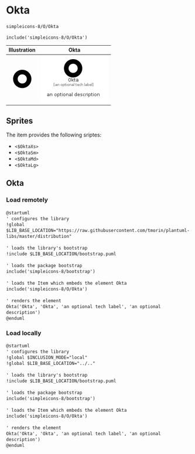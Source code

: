 # Okta


```text
simpleicons-8/O/Okta
```

```text
include('simpleicons-8/O/Okta')
```



| Illustration | Okta |
| :---: | :---: |
| ![illustration for Illustration](../../simpleicons-8/O/Okta.png) | ![illustration for Okta](../../simpleicons-8/O/Okta.Local.png) |



## Sprites
The item provides the following sriptes:

- `<$OktaXs>`
- `<$OktaSm>`
- `<$OktaMd>`
- `<$OktaLg>`





## Okta

### Load remotely
```plantuml
@startuml
' configures the library
!global $LIB_BASE_LOCATION="https://raw.githubusercontent.com/tmorin/plantuml-libs/master/distribution"

' loads the library's bootstrap
!include $LIB_BASE_LOCATION/bootstrap.puml

' loads the package bootstrap
include('simpleicons-8/bootstrap')

' loads the Item which embeds the element Okta
include('simpleicons-8/O/Okta')

' renders the element
Okta('Okta', 'Okta', 'an optional tech label', 'an optional description')
@enduml
```

### Load locally
```plantuml
@startuml
' configures the library
!global $INCLUSION_MODE="local"
!global $LIB_BASE_LOCATION="../.."

' loads the library's bootstrap
!include $LIB_BASE_LOCATION/bootstrap.puml

' loads the package bootstrap
include('simpleicons-8/bootstrap')

' loads the Item which embeds the element Okta
include('simpleicons-8/O/Okta')

' renders the element
Okta('Okta', 'Okta', 'an optional tech label', 'an optional description')
@enduml
```

